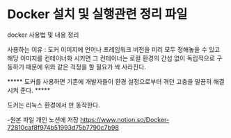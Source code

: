 #  Docker 설치 및 실행관련 정리 파일

docker 사용법 및 내용 정리

사용하는 이유 : 도커 이미지에 언어나 프레임워크 버전을 미리 모두 정해놓을 수 있고 해당 이미지를 컨테이너화 시키면 그 컨테이너는 로컬 환경의 간섭 없이 독립적으로 구동하기 때문에 위와 같은 걱정을 할 필요가 싹 사라진다. 

***** 도커를 사용하면 기존에 개발자들이 환경 설정으로부터 겪던 고충을 말끔히 해결시켜 준다.  *****

도커는 리눅스 환경에서 만 동작한다.

-원본 파일 개인 노션에 저장
https://www.notion.so/Docker-72810caf8f974b51993d75b7790c7b98
